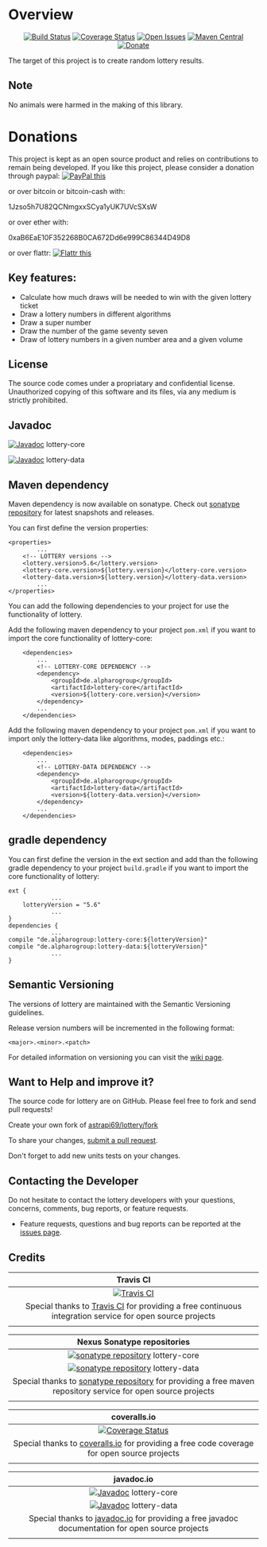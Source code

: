 # Overview

<div align="center">

[![Build Status](https://travis-ci.org/astrapi69/lottery.svg?branch=develop)](https://travis-ci.org/astrapi69/lottery)
[![Coverage Status](https://coveralls.io/repos/github/astrapi69/lottery/badge.svg?branch=develop)](https://coveralls.io/github/astrapi69/lottery?branch=master)
[![Open Issues](https://img.shields.io/github/issues/astrapi69/lottery.svg?style=flat)](https://github.com/astrapi69/lottery/issues) 
[![Maven Central](https://maven-badges.herokuapp.com/maven-central/de.alpharogroup/lottery/badge.svg)](https://maven-badges.herokuapp.com/maven-central/de.alpharogroup/lottery)
[![Donate](https://img.shields.io/badge/donate-❤-ff2244.svg)](https://www.paypal.com/cgi-bin/webscr?cmd=_s-xclick&hosted_button_id=GVBTWLRAZ7HB8)

</div>

The target of this project is to create random lottery results. 

## Note

No animals were harmed in the making of this library.

# Donations

This project is kept as an open source product and relies on contributions to remain being developed. 
If you like this project, please consider a donation through paypal: <a href="https://www.paypal.com/cgi-bin/webscr?cmd=_s-xclick&hosted_button_id=GVBTWLRAZ7HB8" target="_blank">
<img src="https://www.paypalobjects.com/en_US/GB/i/btn/btn_donateCC_LG.gif" alt="PayPal this" title="PayPal – The safer, easier way to pay online!" border="0" />
</a>

or over bitcoin or bitcoin-cash with:

1Jzso5h7U82QCNmgxxSCya1yUK7UVcSXsW

or over ether with:

0xaB6EaE10F352268B0CA672Dd6e999C86344D49D8

or over flattr: <a href="http://flattr.com/thing/4152938/astrapi69lottery-on-GitHub" target="_blank">
<img src="http://api.flattr.com/button/flattr-badge-large.png" alt="Flattr this" title="Flattr this" border="0" />
</a>

## Key features:

* Calculate how much draws will be needed to win with the given lottery ticket
* Draw a lottery numbers in different algorithms
* Draw a super number
* Draw the number of the game seventy seven
* Draw of lottery numbers in a given number area and a given volume
 
## License

The source code comes under a propriatary and confidential license. Unauthorized copying of this software and its files, via any medium is strictly prohibited.

## Javadoc

[![Javadoc](http://www.javadoc.io/badge/de.alpharogroup/lottery-core.svg)](http://www.javadoc.io/doc/de.alpharogroup/lottery-core) lottery-core

[![Javadoc](http://www.javadoc.io/badge/de.alpharogroup/lottery-data.svg)](http://www.javadoc.io/doc/de.alpharogroup/lottery-data) lottery-data

## Maven dependency

Maven dependency is now available on sonatype.
Check out [sonatype repository](https://oss.sonatype.org/index.html#nexus-search;quick~lottery) for latest snapshots and releases.

You can first define the version properties:

	<properties>
			...
		<!-- LOTTERY versions -->
		<lottery.version>5.6</lottery.version>
		<lottery-core.version>${lottery.version}</lottery-core.version>
		<lottery-data.version>${lottery.version}</lottery-data.version>
			...
	</properties>
	
You can add the following dependencies to your project for use the functionality of lottery.

Add the following maven dependency to your project `pom.xml` if you want to import the core functionality of lottery-core:

		<dependencies>
			...
			<!-- LOTTERY-CORE DEPENDENCY -->
			<dependency>
				<groupId>de.alpharogroup</groupId>
				<artifactId>lottery-core</artifactId>
				<version>${lottery-core.version}</version>
			</dependency>
			...
		</dependencies>

Add the following maven dependency to your project `pom.xml` if you want to import only the lottery-data like algorithms, modes, paddings etc.:

		<dependencies>
			...
			<!-- LOTTERY-DATA DEPENDENCY -->
			<dependency>
				<groupId>de.alpharogroup</groupId>
				<artifactId>lottery-data</artifactId>
				<version>${lottery-data.version}</version>
			</dependency>
			...
		</dependencies>
	
			
## gradle dependency

You can first define the version in the ext section and add than the following gradle dependency to your project `build.gradle` if you want to import the core functionality of lottery:

```
ext {
			...
    lotteryVersion = "5.6"
			...
}
dependencies {
			...
compile "de.alpharogroup:lottery-core:${lotteryVersion}"
compile "de.alpharogroup:lottery-data:${lotteryVersion}"
			...
}
```

## Semantic Versioning

The versions of lottery are maintained with the Semantic Versioning guidelines.

Release version numbers will be incremented in the following format:

`<major>.<minor>.<patch>`

For detailed information on versioning you can visit the [wiki page](https://github.com/lightblueseas/mvn-parent-projects/wiki/Semantic-Versioning).

## Want to Help and improve it? ###

The source code for lottery are on GitHub. Please feel free to fork and send pull requests!

Create your own fork of [astrapi69/lottery/fork](https://github.com/astrapi69/lottery/fork)

To share your changes, [submit a pull request](https://github.com/astrapi69/lottery/pull/new/develop).

Don't forget to add new units tests on your changes.

## Contacting the Developer

Do not hesitate to contact the lottery developers with your questions, concerns, comments, bug reports, or feature requests.
- Feature requests, questions and bug reports can be reported at the [issues page](https://github.com/astrapi69/lottery/issues).


## Credits

|**Travis CI**|
|     :---:      |
|[![Travis CI](https://travis-ci.com/images/logos/TravisCI-Full-Color.png)](https://coveralls.io/github/astrapi69/lottery?branch=master)|
|Special thanks to [Travis CI](https://travis-ci.org) for providing a free continuous integration service for open source projects|
|     <img width=1000/>     |

|**Nexus Sonatype repositories**|
|     :---:      |
|[![sonatype repository](https://img.shields.io/nexus/r/https/oss.sonatype.org/de.alpharogroup/lottery-core.svg?style=for-the-badge)](https://oss.sonatype.org/index.html#nexus-search;gav~de.alpharogroup~lottery-core~~~) lottery-core|
|[![sonatype repository](https://img.shields.io/nexus/r/https/oss.sonatype.org/de.alpharogroup/lottery-data.svg?style=for-the-badge)](https://oss.sonatype.org/index.html#nexus-search;gav~de.alpharogroup~lottery-data~~~) lottery-data|
|Special thanks to [sonatype repository](https://www.sonatype.com) for providing a free maven repository service for open source projects|
|     <img width=1000/>     |

|**coveralls.io**|
|     :---:      |
|[![Coverage Status](https://coveralls.io/repos/github/astrapi69/lottery/badge.svg?branch=develop)](https://coveralls.io/github/astrapi69/lottery?branch=master)|
|Special thanks to [coveralls.io](https://coveralls.io) for providing a free code coverage for open source projects|
|     <img width=1000/>     |

|**javadoc.io**|
|     :---:      |
|[![Javadoc](http://www.javadoc.io/badge/de.alpharogroup/lottery-core.svg)](http://www.javadoc.io/doc/de.alpharogroup/lottery-core) lottery-core|
|[![Javadoc](http://www.javadoc.io/badge/de.alpharogroup/lottery-data.svg)](http://www.javadoc.io/doc/de.alpharogroup/lottery-data) lottery-data|
|Special thanks to [javadoc.io](http://www.javadoc.io) for providing a free javadoc documentation for open source projects|
|     <img width=1000/>     |
